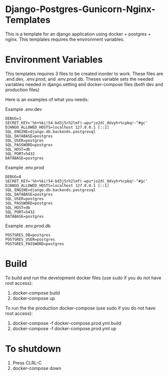 # Django-Postgres-Gunicorn-Nginx-Templates
This is a template for an django application using docker + postgres + nginx. This templates requires the environment variables. 

# Environment Variables
This templates requires 3 files to be created inorder to work. These files are .end.dev, .env.prod, and .env.prod.db. Theses variable sets
the needed variables needed in django.setting and docker-compose files (both dev and production files)

Here is an examples of what you needs: 

Example .env.dev

```
DEBUG=1
SECRET_KEY='%h+%ki!54-bd3j5rh2lmf(-wpu*jo2d(_0dvyh+%cpbq!-^#gc'
DJANGO_ALLOWED_HOSTS=localhost 127.0.0.1 [::1]
SQL_ENGINE=django.db.backends.postgresql
SQL_DATABASE=postgres
SQL_USER=postgres
SQL_PASSWORD=postgres
SQL_HOST=db
SQL_PORT=5432
DATABASE=postgres
```

Example .env.prod
```
DEBUG=0
SECRET_KEY='%h+%ki!54-bd3j5rh2lmf(-wpu*jo2d(_0dvyh+%cpbq!-^#gc'
DJANGO_ALLOWED_HOSTS=localhost 127.0.0.1 [::1]
SQL_ENGINE=django.db.backends.postgresql
SQL_DATABASE=postgres
SQL_USER=postgres
SQL_PASSWORD=postgres
SQL_HOST=db
SQL_PORT=5432
DATABASE=postgres
```

Example .env.prod.db
```
POSTGRES_DB=postgres
POSTGRES_USER=postgres
POSTGRES_PASSWORD=postgres
```

# Build
To build and run the development docker files (use sudo if you do not have root access):
1. docker-compose build
2. docker-compose up

To run the the production docker-compose (use sudo if you do not have root access):
1. docker-compose -f docker-compose.prod.yml build
2. docker-compose -f docker-compose.prod.yml up

# To shutdown
1. Press CLRL-C
2. docker-compose down
